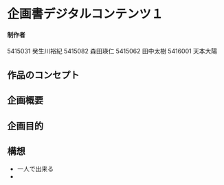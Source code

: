 # 企画書デジタルコンテンツ１
#### 制作者
5415031 癸生川裕紀
5415082 森田瑛仁
5415062 田中太樹
5416001 天本大陽

## 作品のコンセプト

## 企画概要

## 企画目的

## 構想
- 一人で出来る
- 



<!--stackedit_data:
eyJoaXN0b3J5IjpbNzczOTkwMjExLC0xNzgyNzk5Njk4XX0=
-->